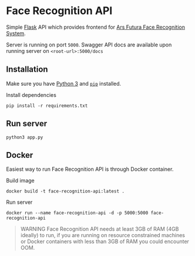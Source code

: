 # Face Recognition API
Simple [Flask](https://palletsprojects.com/p/flask/) API which provides frontend for 
[Ars Futura Face Recognition System](https://github.com/arsfutura/arsfutura-face-recognition).

Server is running on port `5000`.
Swagger API docs are available upon running server on `<root-url>:5000/docs`

## Installation
Make sure you have [Python 3](https://realpython.com/installing-python/) and 
[`pip`](https://www.makeuseof.com/tag/install-pip-for-python/) installed.

Install dependencies
```
pip install -r requirements.txt
```

## Run server 
```
python3 app.py
``` 

## Docker
Easiest way to run Face Recognition API is through Docker container.

Build image
```
docker build -t face-recognition-api:latest .
```

Run server
```
docker run --name face-recognition-api -d -p 5000:5000 face-recognition-api
```

> WARNING Face Recognition API needs at least 3GB of RAM (4GB ideally) to run, if you are running on resource 
constrained machines or Docker containers with less than 3GB of RAM you could encounter OOM. 
